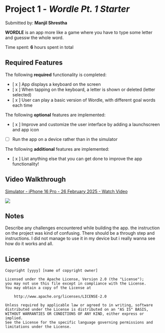# Project 1 - *Wordle Pt. 1 Starter*

Submitted by: **Manjil Shrestha**

**WORDLE** is an app more like a game where you have to type some letter and guessw the whole word.

Time spent: **6** hours spent in total

## Required Features

The following **required** functionality is completed:

- [ x ] App displays a keyboard on the screen
- [ x ] When tapping on the keyboard, a letter is shown or deleted (letter selected)
- [ x ] User can play a basic version of Wordle, with different goal words each time

The following **optional** features are implemented:

- [ x ] Improve and customize the user interface by adding a launchscreen and app icon
- [  ] Run the app on a device rather than in the simulator

The following **additional** features are implemented:

- [ x ] List anything else that you can get done to improve the app functionality!

## Video Walkthrough

<div>
    <a href="https://www.loom.com/share/7fb8f28f004e40b9bace052644f774d0">
      <p>Simulator - iPhone 16 Pro - 26 February 2025 - Watch Video</p>
    </a>
    <a href="https://www.loom.com/share/7fb8f28f004e40b9bace052644f774d0">
      <img style="max-width:300px;" src="https://cdn.loom.com/sessions/thumbnails/7fb8f28f004e40b9bace052644f774d0-f0b28f75000d7238-full-play.gif">
    </a>
  </div>


## Notes

Describe any challenges encountered while building the app.
the instruction on the project was kind of confusing. There should be a through step and instructions.
I did not manage to use it in my device but i really wanna see how do it works and all.

## License

    Copyright [yyyy] [name of copyright owner]

    Licensed under the Apache License, Version 2.0 (the "License");
    you may not use this file except in compliance with the License.
    You may obtain a copy of the License at

        http://www.apache.org/licenses/LICENSE-2.0

    Unless required by applicable law or agreed to in writing, software
    distributed under the License is distributed on an "AS IS" BASIS,
    WITHOUT WARRANTIES OR CONDITIONS OF ANY KIND, either express or implied.
    See the License for the specific language governing permissions and
    limitations under the License.
